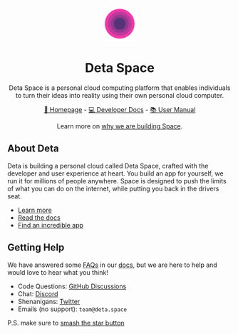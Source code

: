 <div align="center">

<a href="https://deta.space" target="_blank">
    <img src="./deta.svg" width="80">
</a>

# Deta Space

Deta Space is a personal cloud computing platform that enables individuals to turn their ideas into reality using their own personal cloud computer.

[🔮 Homepage](https://deta.space) - [💻 Developer Docs](https://deta.space/docs) - [📚 User Manual](https://deta.space/manual)

Learn more on [why we are building Space](https://deta.space/motivation).

</div>

## About Deta

Deta is building a personal cloud called Deta Space, crafted with the developer and user experience at heart. You build an app for yourself, we run it for millions of people anywhere. Space is designed to push the limits of what you can do on the internet, while putting you back in the drivers seat.

- [Learn more](https://deta.space/developers)
- [Read the docs](https://deta.space/docs)
- [Find an incredible app](https://deta.space/discovery)

## Getting Help

We have answered some [FAQs](https://deta.space/manual/faq) in our [docs](https://deta.space/manual), but we are here to help and would love to hear what you think!

- Code Questions: [GitHub Discussions](https://github.com/orgs/deta/discussions)
- Chat: [Discord](https://go.deta.dev/discord)
- Shenanigans: [Twitter](https://twitter.com/detahq)
- Emails (no support): `team@deta.space`

P.S. make sure to [smash the star button](https://github.com/deta/deta)
